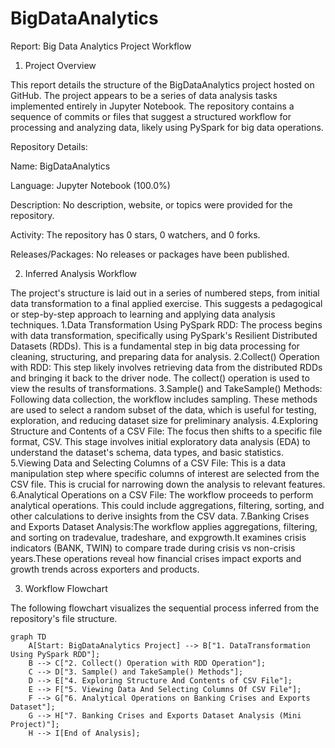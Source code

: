 # BigDataAnalytics
Report: Big Data Analytics Project Workflow

1. Project Overview

This report details the structure of the BigDataAnalytics project hosted on GitHub. The project appears to be a series of data analysis tasks implemented entirely in Jupyter Notebook. The repository contains a sequence of commits or files that suggest a structured workflow for processing and analyzing data, likely using PySpark for big data operations.

Repository Details:

Name: BigDataAnalytics

Language: Jupyter Notebook (100.0%)

Description: No description, website, or topics were provided for the repository.

Activity: The repository has 0 stars, 0 watchers, and 0 forks.

Releases/Packages: No releases or packages have been published.

2. Inferred Analysis Workflow

The project's structure is laid out in a series of numbered steps, from initial data transformation to a final applied exercise. This suggests a pedagogical or step-by-step approach to learning and applying data analysis techniques.
      1.Data Transformation Using PySpark RDD: The process begins with data transformation, specifically using PySpark's Resilient                 Distributed Datasets (RDDs). This is a fundamental step in big data processing for cleaning, structuring, and preparing data for           analysis.
      2.Collect() Operation with RDD: This step likely involves retrieving data from the distributed RDDs and bringing it back to the              driver node. The collect() operation is used to view the results of transformations.
      3.Sample() and TakeSample() Methods: Following data collection, the workflow includes sampling. These methods are used to select a           random subset of the data, which is useful for testing, exploration, and reducing dataset size for preliminary analysis.
      4.Exploring Structure and Contents of a CSV File: The focus then shifts to a specific file format, CSV. This stage involves initial          exploratory data analysis (EDA) to understand the dataset's schema, data types, and basic statistics.
      5.Viewing Data and Selecting Columns of a CSV File: This is a data manipulation step where specific columns of interest are selected         from the CSV file. This is crucial for narrowing down the analysis to relevant features.
      6.Analytical Operations on a CSV File: The workflow proceeds to perform analytical operations. This could include aggregations,              filtering, sorting, and other calculations to derive insights from the CSV data.
      7.Banking Crises and Exports Dataset Analysis:The workflow applies aggregations, filtering, and sorting on tradevalue, tradeshare,           and expgrowth.It examines crisis indicators (BANK, TWIN) to compare trade during crisis vs non-crisis years.These operations               reveal how financial crises impact exports and growth trends across exporters and products.

3. Workflow Flowchart
   
The following flowchart visualizes the sequential process inferred from the repository's file structure.

```mermaid
graph TD
    A[Start: BigDataAnalytics Project] --> B["1. DataTransformation Using PySpark RDD"];
    B --> C["2. Collect() Operation with RDD Operation"];
    C --> D["3. Sample() and TakeSample() Methods"];
    D --> E["4. Exploring Structure And Contents of CSV File"];
    E --> F["5. Viewing Data And Selecting Columns Of CSV File"];
    F --> G["6. Analytical Operations on Banking Crises and Exports Dataset"];
    G --> H["7. Banking Crises and Exports Dataset Analysis (Mini Project)"];
    H --> I[End of Analysis];


